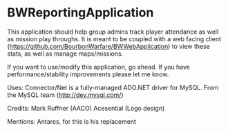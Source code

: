 # BWReportingApplication
This application should help group admins track player attendance as well as mission play throughs. It is meant to be coupled with a web facing client (https://github.com/BourbonWarfare/BWWebApplication) to view these stats, as well as manage maps/missions.

If you want to use/modify this application, go ahead. If you have performance/stability improvements please let me know.

Uses:
Connector/Net is a fully-managed ADO.NET driver for MySQL. From the MySQL team (http://dev.mysql.com/)

Credits:
Mark Ruffner (AACO)
Acesential (Logo design)

Mentions:
Antares, for this is his replacement
